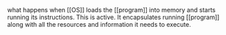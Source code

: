 what happens when [[OS]] loads the [[program]] into memory and starts running its instructions. This is active.
It encapsulates running [[program]] along with all the resources and information it needs to execute.